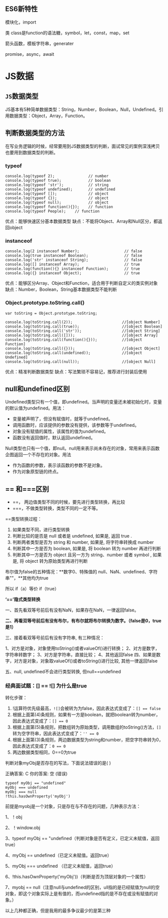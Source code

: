 ## ES6新特性

模块化，import

类 class是function的语法糖，symbol，let，const，map，set

箭头函数，模板字符串，generater

promise，async，await

# JS数据

## `JS`数据类型

JS基本有5种简单数据类型：String，Number，Boolean，Null，Undefined。引用数据类型：Object，Array，Function。

## 判断数据类型的方法

在写业务逻辑的时候，经常要用到JS数据类型的判断，面试常见的案例深浅拷贝也要用到数据类型的判断。

### typeof

```
console.log(typeof 2);               // number
console.log(typeof true);            // boolean
console.log(typeof 'str');           // string
console.log(typeof undefined);       // undefined
console.log(typeof []);              // object 
console.log(typeof {});              // object
console.log(typeof null);            // object 
console.log(typeof function(){});    // function 
console.log(typeof People);    // function 
```

优点：能够快速区分基本数据类型 缺点：不能将Object、Array和Null区分，都返回object

### instanceof

```
console.log(2 instanceof Number);                    // false
console.log(true instanceof Boolean);                // false 
console.log('str' instanceof String);                // false  
console.log([] instanceof Array);                    // true
console.log(function(){} instanceof Function);       // true
console.log({} instanceof Object);                   // true 
```

优点：能够区分Array、Object和Function，适合用于判断自定义的类实例对象 缺点：Number，Boolean，String基本数据类型不能判断

### Object.prototype.toString.call()

```
var toString = Object.prototype.toString;
 
console.log(toString.call(2));                      //[object Number]
console.log(toString.call(true));                   //[object Boolean]
console.log(toString.call('str'));                  //[object String]
console.log(toString.call([]));                     //[object Array]
console.log(toString.call(function(){}));           //[object Function]
console.log(toString.call({}));                     //[object Object]
console.log(toString.call(undefined));              //[object Undefined]
console.log(toString.call(null));                   //[object Null] 
```

优点：精准判断数据类型 缺点：写法繁琐不容易记，推荐进行封装后使用

## null和undefined区别

Undefined类型只有一个值，即undefined。当声明的变量还未被初始化时，变量的默认值为undefined。用法：

- 变量被声明了，但没有赋值时，就等于undefined。
- 调用函数时，应该提供的参数没有提供，该参数等于undefined。
- 对象没有赋值的属性，该属性的值为undefined。
- 函数没有返回值时，默认返回undefined。

Null类型也只有一个值，即null。null用来表示尚未存在的对象，常用来表示函数企图返回一个不存在的对象。用法

- 作为函数的参数，表示该函数的参数不是对象。
- 作为对象原型链的终点。

## == 和===区别

- ==， 两边值类型不同的时候，要先进行类型转换，再比较
- ===，不做类型转换，类型不同的一定不等。

==类型转换过程：

1. 如果类型不同，进行类型转换
2. 判断比较的是否是 null 或者是 undefined, 如果是, 返回 true .
3. 判断两者类型是否为 string 和 number, 如果是, 将字符串转换成 number
4. 判断其中一方是否为 boolean, 如果是, 将 boolean 转为 number 再进行判断
5. 判断其中一方是否为 object 且另一方为 string、number 或者 symbol , 如果是, 将 object 转为原始类型再进行判断



布尔值为false的五种情况：**数字0、特殊值的 null、NaN、undefined、字符串""，**其他均为true

所以 if（a）等价 if（true）

**‘==’隐式类型转换**

一、首先看双等号前后有没有NaN，如果存在NaN，一律返回false。

**二、再看双等号前后有没有布尔，有布尔就将布尔转换为数字。（false是0，true是1）**

三、接着看双等号前后有没有字符串, 有三种情况：

1、对方是对象，对象使用toString()或者valueOf()进行转换；
2、对方是数字，字符串转数字；
3、对方是字符串，直接比较；
4、其他返回false
四、如果是数字，对方是对象，对象取valueOf()或者toString()进行比较, 其他一律返回false

五、null, undefined不会进行类型转换, 但null==undefined

### 经典面试题：[] == ![] 为什么是true

转化步骤：

1. !运算符优先级最高，`![]`会被转为为false，因此表达式变成了：`[] == false`
2. 根据上面第(4)条规则，如果有一方是boolean，就把boolean转为number，因此表达式变成了：`[] == 0`
3. 根据上面第(5)条规则，把数组转为原始类型，调用数组的toString()方法，`[]`转为空字符串，因此表达式变成了：`'' == 0`
4. 根据上面第(3)条规则，两边数据类型为string和number，把空字符串转为0，因此表达式变成了：`0 == 0`
5. 两边数据类型相同，0==0为true

判断对象myObj是否存在的写法，下面说法错误的是( )

正确答案: C  你的答案: 空 (错误)

```
typeof myObj == "undefined"
myObj === undefined
myObj === null
!this.hasOwnProperty('myObj')
```

前提是myobj是一个对象，只是存在与不存在的问题，几种表示方法：

1、！obj

2、！window.obj

3、typeof myObj == "undefined（判断对象是否有定义，已定义未赋值，返回true）

4、myObj == undefined（已定义未赋值。返回true）

5、myObj === undefined （已定义未赋值，返回true）

6、!this.hasOwnProperty('myObj'))（判断是否为顶层对象的一个属性）

7、myobj == null（注意null与undefined的区别，ull指的是已经赋值为null的空对象，即这个对象实际上是有值的，而undefined指的是不存在或没有赋值的对象。）

以上几种都正确，但是我用的最多争议最少的是第三种
